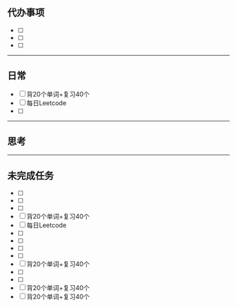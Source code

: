 ## 代办事项
- [ ] 
- [ ] 
- [ ] 
___
## 日常
- [ ] 背20个单词+复习40个
- [ ] 每日Leetcode
- [ ] 
___
## 思考




___
## 未完成任务



- [ ] 
- [ ] 
- [ ] 
- [ ] 背20个单词+复习40个
- [ ] 每日Leetcode
- [ ] 
- [ ] 
- [ ] 
- [ ] 
- [ ] 背20个单词+复习40个
- [ ] 
- [ ] 
- [ ] 背20个单词+复习40个
- [ ] 背20个单词+复习40个